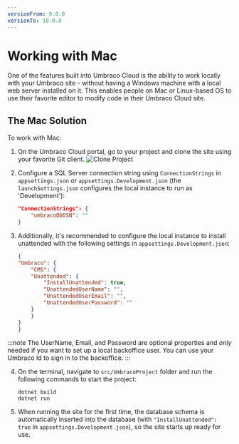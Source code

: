 ```yaml
---
versionFrom: 9.0.0
versionTo: 10.0.0
---
```


# Working with Mac

One of the features built into Umbraco Cloud is the ability to work locally with your Umbraco site - without having a Windows machine with a local web server installed on it. This enables people on Mac or Linux-based OS to use their favorite editor to modify code in their Umbraco Cloud site.

## The Mac Solution

To work with Mac:

1. On the Umbraco Cloud portal, go to your project and clone the site using your favorite Git client.
    ![Clone Project](images/clone-project.png)

2. Configure a SQL Server connection string using `ConnectionStrings` in `appsettings.json` or `appsettings.Development.json` (the `launchSettings.json` configures the local instance to run as 'Development'):

    ```json
    "ConnectionStrings": {
        "umbracoDbDSN": ""
    }
    ```

3. Additionally, it's recommended to configure the local instance to install unattended with the following settings in `appsettings.Development.json`:

    ```json
    {
    "Umbraco": {
        "CMS": {
        "Unattended": {
            "InstallUnattended": true,
            "UnattendedUserName": "",
            "UnattendedUserEmail": "",
            "UnattendedUserPassword": ""
        }
        }
    }
    }
    ```

:::note
The UserName, Email, and Password are optional properties and *only* needed if you want to set up a local backoffice user. You can use your Umbraco Id to sign in to the backoffice.
:::

4. On the terminal, navigate to `src/UmbracoProject` folder and run the following commands to start the project:

    ```cli
    dotnet build
    dotnet run
    ```

5. When running the site for the first time, the database schema is automatically inserted into the database (with `"InstallUnattended": true` in `appsettings.Development.json`), so the site starts up ready for use.
